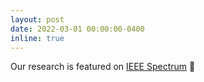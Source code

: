 ```yaml
---
layout: post
date: 2022-03-01 00:00:00-0400
inline: true
---
```


Our research is featured on [IEEE Spectrum](https://spectrum.ieee.org/moai-statues) :moyai:
